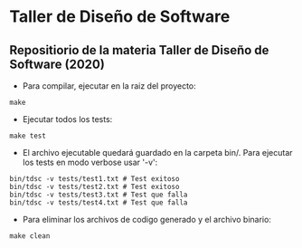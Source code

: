 # Taller de Diseño de Software
## Repositiorio de la materia Taller de Diseño de Software (2020)

 - Para compilar, ejecutar en la raiz del proyecto:

```
make
```

 - Ejecutar todos los tests:

```
make test
```

 - El archivo ejecutable quedará guardado en la carpeta bin/. Para ejecutar los tests en modo verbose usar '-v':

```
bin/tdsc -v tests/test1.txt # Test exitoso
bin/tdsc -v tests/test2.txt # Test exitoso
bin/tdsc -v tests/test3.txt # Test que falla
bin/tdsc -v tests/test4.txt # Test que falla
```

 - Para eliminar los archivos de codigo generado y el archivo binario:

```
make clean
```
